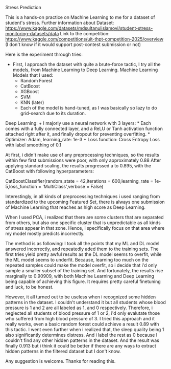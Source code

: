 Stress Prediction

This is a hands-on practice on Machine Learning to me for a dataset of student's stress.
Further information about Dataset: https://www.kaggle.com/datasets/mdsultanulislamovi/student-stress-monitoring-datasets/data
Link to the competition: https://www.kaggle.com/competitions/uit-thpt-competition-2025/overview (I don't know if it would support post-contest submission or not)

Here is the experiment through tries:

- First, I approach the dataset with quite a brute-force tactic, I try all the models, from Machine Learning to Deep Learning.
Machine Learning Models that I used:
    + Random Forest
    + CatBoost
    + XGBoost
    + SVM
    + KNN (later)
    * Each of the model is hand-tuned, as I was basically so lazy to do grid-search due to its duration.

Deep Learning:
    + I majorly use a neural network with 3 layers:
    * Each comes with a fully connected layer, and a ReLU or Tanh activation function attached right after it, and finally dropout for preventing overfitting.
    * Optimizer: Adam, learning_rate: 1e-3
    * Loss function: Cross Entropy Loss with label smoothing of 0.1

At first, i didn't make use of any preprocessing techniques, so the results within few first submissions were poor, with only approximately 0.88
After applying standard scaling, the results progressed a to 0.895, with the CatBoost with following hyperparameters:   

CatBoostClassifier(random_state = 42,iterations = 600,learning_rate = 1e-5,loss_function = 'MultiClass',verbose = False)

Interestingly, in all kinds of preprocessing techniques i used ranging from standardized to the upcoming Featured Set, there is always one submission of Machine Learning that reaches as high score as Deep Learning.

When I used PCA, i realized that there are some clusters that are separated from others, but also one specific cluster that is unpredictable as all kinds of stress appear in that zone. Hence, i specifically focus on that area where my model mostly predicts incorrectly.

The method is as following: I took all the points that my ML and DL model answered incorrectly, and repeatedly aded them to the training sets. The first tries yield pretty awful results as the DL model seems to overfit, while the ML model seems to underfit. Because, learning too much on the repeated samples could make the model overfit, so i decide that i'd only sample a smaller subset of the training set. And fortunately, the results rise marginally to 0.90909, with both Machine Learning and Deep Learning being capable of achieving this figure. It requires pretty careful finetuning and luck, to be honest.

However, it all turned out to be useless when i recognized some hidden patterns in the dataset. I couldn't understand it but all students whose blood pressure is 1 and 2 are all labeled as 1, and 0 respectively. Therefore, i neglected all students of blood pressure of 1 or 2, i'd only evalutate those who suffered from high blood pressure of 3. I tried this approach and it really works, even a basic random forest could achieve a result 0.89 with this tactic. I went even further when i realized that, the sleep quality being 1 also significantly determines distress. And i label the rest as 0 because I couldn't find any other hidden patterns in the dataset. And the result was finally 0.913 but i think it could be better if there are any ways to extract hidden patterns in the filtered dataset but I don't know.

Any suggestion is welcome. Thanks for reading this.
    
